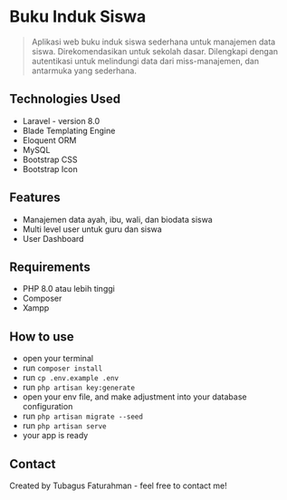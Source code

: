 


# Buku Induk Siswa
> Aplikasi web buku induk siswa sederhana untuk manajemen data siswa. Direkomendasikan untuk sekolah dasar. Dilengkapi dengan autentikasi untuk melindungi data dari miss-manajemen, dan antarmuka yang sederhana.



## Technologies Used
- Laravel - version 8.0
- Blade Templating Engine
- Eloquent ORM
- MySQL
- Bootstrap CSS
- Bootstrap Icon


## Features
- Manajemen data ayah, ibu, wali, dan biodata siswa
- Multi level user untuk guru dan siswa
- User Dashboard

## Requirements
- PHP 8.0 atau lebih tinggi
- Composer
- Xampp

## How to use
- open your terminal
- run `composer install`
- run `cp .env.example .env`
- run `php artisan key:generate`
- open your env file, and make adjustment into your database configuration
- run `php artisan migrate --seed`
- run `php artisan serve`
- your app is ready

## Contact
Created by Tubagus Faturahman - feel free to contact me!

